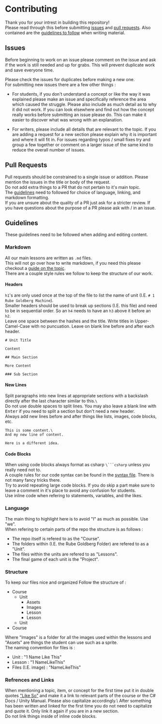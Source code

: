 # Contributing

Thank you for your intrest in building this repository!\
Please read through this before submitting [issues](#issues) and [pull requests](#pull-requests). Also contained are the [guidelines to follow](#guidelines) when writing material.

## Issues

Before beginning to work on an issue please comment on the issue and ask if the work is still needed and up for grabs. This will prevent duplicate work and save everyone time.

Please check the issues for duplicates before making a new one.\
For submitting new issues there are a few other things :

* For students, if you don't understand a concept or like the way it was explained please make an issue and specifically reference the area which caused the struggle. Please also include as much detail as to why it did not work. If you can look elsewhere and find out how the concept really works before submitting an issue please do. This can make it easier to discover what was wrong with an explanation.

* For writers, please include all details that are relevant to the topic. If you are adding a request for a new section please explain why it is important and where it will fit in. For issues regarding typos / small fixes try and group a few together or comment on a larger issue of the same kind to reduce the overall number of issues.

## Pull Requests

Pull requests should be constrained to a single issue or addition. Please mention the issues in the title or body of the request.\
Do not add extra things to a PR that do not pertain to it's main topic.\
The [guidelines](#guidelines) need to followed for choice of language, linking, and markdown formatting.\
If you are unsure about the quality of a PR just ask for a stricter review. If you have questions about the purpose of a PR please ask with / in an issue.

## Guidelines

These guidelines need to be followed when adding and editing content.

### Markdown

All our main lessons are written as `.md` files.\
This will not go over how to write markdown, if you need this please checkout a [guide on the topic](https://guides.github.com/features/mastering-markdown/).\
There are a couple style rules we follow to keep the structure of our work.

#### Headers

`h1`'s are only used once at the top of the file to list the name of unit (I.E. `# 1 Rube Goldberg Machine`).\
Smaller headers should be used to break up sections (I.E. this file) and need to be in sequential order. So an `h4` needs to have an `h3` above it before an `h2`.\
Leave one space between the hashes and the title. Write titles in Upper-Camel-Case with no puncuation. Leave on blank line before and after each header.

```
# Unit Title

Content

## Main Section

More Content

### Sub Section
```

#### New Lines

Split paragraphs into new lines at appropriate sections with a backslash directly after the last character similar to this.`\`\
Do not use double spaces to split lines. You may also leave a blank line with <kbd>Enter</kbd> if you need to split a section but don't need a new header.\
Always add new lines before and after things like lists, images, code blocks, etc.

```
This is some content.\
And my new line of content.

Here is a different idea.
```

#### Code Blocks

When using code blocks always format as csharp `\```csharp` unless you really need not to.\
A couple rules for our code syntax can be found in the [syntax file](./2%20Dice%20Game/Syntax.md). There is not many fancy tricks there.\
Try to avoid repeating large code blocks. If you do skip a part make sure to leave a comment in it's place to avoid any confusion for students.\
Use inline code when refering to statements, variables, and the likes.

### Language

The main thing to highlight here is to avoid "I" as much as possible. Use "we".\
When refering to certain parts of the repo the structure is as follows :

* The repo itself is refered to as the "Course".
* The folders within (I.E. the Rube Goldberg Folder) are refered to as a "Unit".
* The files within the units are refered to as "Lessons".
* The final game of each unit is the "Project".

### Structure

To keep our files nice and organized Follow the structure of :

* Course
  * Unit
    * Assets
    * Images
    * Lesson
    * Lesson
  * Unit
* Course

Where "Images" is a folder for all the images used within the lessons and "Assets" are things the student can use such as a sprite.\
The naming convention for files is :

* Unit : "1 Name Like This"
* Lesson : "1 NameLikeThis"
* Files (I.E. image) : "NameLikeThis"

### Refrences and Links

When mentioning a topic, item, or concept for the first time put it in double quotes ["Like So"](#refrences-and-links) and make it a link to relevant parts of the course or the C# Docs / Unity Manual. Please also capitalize accordingly.\ 
After something has been written and linked for the first time you do not need to capitalize and quote it. Only link it again if you are in a new section.\
Do not link things inside of inline code blocks.
